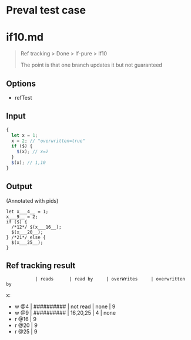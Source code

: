 # Preval test case

# if10.md

> Ref tracking > Done > If-pure > If10
>
> The point is that one branch updates it but not guaranteed

## Options

- refTest

## Input

`````js filename=intro
{
  let x = 1;
  x = 2; // "overwritten=true"
  if ($) {
    $(x); // x=2
  }
  $(x); // 1,10
}
`````


## Output

(Annotated with pids)

`````filename=intro
let x___4__ = 1;
x___9__ = 2;
if ($) {
  /*12*/ $(x___16__);
  $(x___20__);
} /*21*/ else {
  $(x___25__);
}
`````


## Ref tracking result


               | reads      | read by     | overWrites     | overwritten by
x:
  - w @4       | ########## | not read    | none           | 9
  - w @9       | ########## | 16,20,25    | 4              | none
  - r @16      | 9
  - r @20      | 9
  - r @25      | 9
